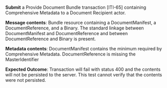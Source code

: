 **Submit** a Provide Document Bundle transaction [ITI-65] containing Comprehensive Metadata to a Document Recipient
actor.

**Message contents**: Bundle resource containing a DocumentManifest, a DocumentReference, and a Binary. The standard
linkage between DocumentManifest and DocumentReference and between DocumentReference and Binary is present.

**Metadata contents**: DocumentManifest contains the minimum required by Comprehensive Metadata.  DocumentReference is missing the MasterIdentifier

**Expected Outcome**: Transaction will fail with status 400 and the contents will not be persisted to the server. This test cannot verify that the contents were not persisted.
